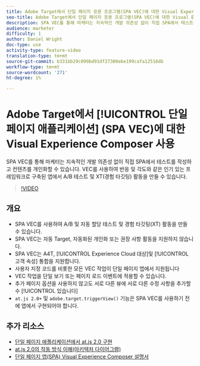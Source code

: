 ```yaml
---
title: Adobe Target에서 단일 페이지 응용 프로그램(SPA VEC)에 대한 Visual Experience Composer 사용
seo-title: Adobe Target에서 단일 페이지 응용 프로그램(SPA VEC)에 대한 Visual Experience Composer 사용
description: SPA VEC를 통해 마케터는 지속적인 개발 의존성 없이 직접 SPA에서 테스트를 작성하고 컨텐츠를 개인화할 수 있습니다. VEC를 사용하여 반응 및 각도와 같은 인기 있는 프레임워크로 구축된 앱에서 A/B 테스트 및 XT(경험 타깃팅) 활동을 만들 수 있습니다.
audience: marketer
difficulty: 1
author: Daniel Wright
doc-type: use
activity-type: feature-video
translation-type: tm+mt
source-git-commit: b331bb29c099bd91df27300ebe199cafa12516db
workflow-type: tm+mt
source-wordcount: '271'
ht-degree: 1%

---
```



# Adobe Target에서 [!UICONTROL 단일 페이지 애플리케이션] (SPA VEC)에 대한 Visual Experience Composer 사용

SPA VEC를 통해 마케터는 지속적인 개발 의존성 없이 직접 SPA에서 테스트를 작성하고 컨텐츠를 개인화할 수 있습니다. VEC를 사용하여 반응 및 각도와 같은 인기 있는 프레임워크로 구축된 앱에서 A/B 테스트 및 XT(경험 타깃팅) 활동을 만들 수 있습니다.

>[!VIDEO](https://video.tv.adobe.com/v/26249?quality=12)

## 개요

* SPA VEC를 사용하여 A/B 및 자동 할당 테스트 및 경험 타깃팅(XT) 활동을 만들 수 있습니다.
* SPA VEC는 자동 Target, 자동화된 개인화 또는 권장 사항 활동을 지원하지 않습니다.
* SPA VEC는 A4T, [!UICONTROL Experience Cloud 대상]및 [!UICONTROL 고객 속성] 통합을 지원합니다.
* 사용자 지정 코드를 비롯한 모든 VEC 작업이 단일 페이지 앱에서 지원됩니다
* VEC 작업을 단일 보기 또는 페이지 로드 이벤트에 적용할 수 있습니다.
* 추가 페이지 옵션을 사용하지 않고도 서로 다른 뷰에 서로 다른 수정 사항을 추가할 수 [!UICONTROL 있습니다]
* `at.js 2.0+` 및 `adobe.target.triggerView()` 기능은 SPA VEC를 사용하기 전에 앱에서 구현되어야 합니다.

## 추가 리소스

* [단일 페이지 애플리케이션에서 at.js 2.0 구현](../implementation/implement-atjs-20-in-a-single-page-application.md)
* [at.js 2.0의 작동 방식 이해(아키텍처 다이어그램)](../implementation/understanding-how-atjs-20-works.md)
* [단일 페이지 앱(SPA) Visual Experience Composer 설명서](https://docs.adobe.com/help/en/target/using/experiences/spa-visual-experience-composer.html)